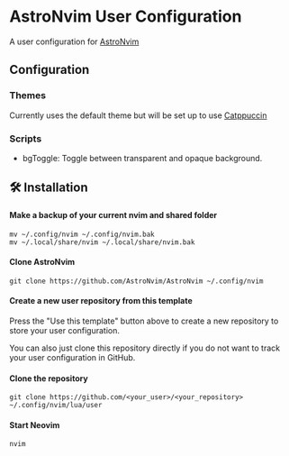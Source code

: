 # AstroNvim User Configuration

A user configuration for [AstroNvim](https://github.com/AstroNvim/AstroNvim)

## Configuration

### Themes

Currently uses the default theme but will be set up to use [Catppuccin](https://github.com/catppuccin/nvim)

### Scripts

- bgToggle: Toggle between transparent and opaque background.

## 🛠️ Installation

#### Make a backup of your current nvim and shared folder

```shell
mv ~/.config/nvim ~/.config/nvim.bak
mv ~/.local/share/nvim ~/.local/share/nvim.bak
```

#### Clone AstroNvim

```shell
git clone https://github.com/AstroNvim/AstroNvim ~/.config/nvim
```

#### Create a new user repository from this template

Press the "Use this template" button above to create a new repository to store your user configuration.

You can also just clone this repository directly if you do not want to track your user configuration in GitHub.

#### Clone the repository

```shell
git clone https://github.com/<your_user>/<your_repository> ~/.config/nvim/lua/user
```

#### Start Neovim

```shell
nvim
```
